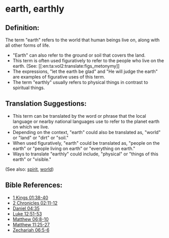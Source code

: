 # earth, earthly #

## Definition: ##

The term "earth" refers to the world that human beings live on, along with all other forms of life.

* "Earth" can also refer to the ground or soil that covers the land.
* This term is often used figuratively to refer to the people who live on the earth. (See: [[:en:ta:vol2:translate:figs_metonymy]]
* The expressions, "let the earth be glad" and "He will judge the earth" are examples of figurative uses of this term.
* The term "earthly" usually refers to physical things in contrast to spiritual things.

## Translation Suggestions: ##

* This term can be translated by the word or phrase that the local language or nearby national languages use to refer to the planet earth on which we live.
* Depending on the context, "earth" could also be translated as, "world" or "land" or "dirt" or "soil."
* When used figuratively, "earth" could be translated as, "people on the earth" or "people living on earth" or "everything on earth."
* Ways to translate "earthly" could include, "physical" or "things of this earth" or "visible."

(See also: [spirit](../kt/spirit.md), [world](../kt/world.md))

## Bible References: ##

* [1 Kings 01:38-40](https://door43.org/en/bible/notes/1ki/01/38)
* [2 Chronicles 02:11-12](https://door43.org/en/bible/notes/2ch/02/11)
* [Daniel 04:35](https://door43.org/en/bible/notes/dan/04/35)
* [Luke 12:51-53](https://door43.org/en/bible/notes/luk/12/51)
* [Matthew 06:8-10](https://door43.org/en/bible/notes/mat/06/08)
* [Matthew 11:25-27](https://door43.org/en/bible/notes/mat/11/25)
* [Zechariah 06:5-6](https://door43.org/en/bible/notes/zec/06/05)

